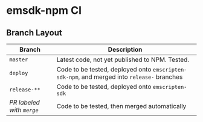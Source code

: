 # emsdk-npm CI

## Branch Layout

| Branch                    | Description
|---------------------------|------------
| `master`                  | Latest code, not yet published to NPM. Tested.
| `deploy`                  | Code to be tested, deployed onto `emscripten-sdk-npm`, and merged into `release-` branches
| `release-**`              | Code to be tested, deployed onto `emscripten-sdk`
| *PR labeled with `merge`* | Code to be tested, then merged automatically
